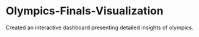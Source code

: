 # Olympics-Finals-Visualization
Created an interactive dashboard presenting detailed insights of olympics.
